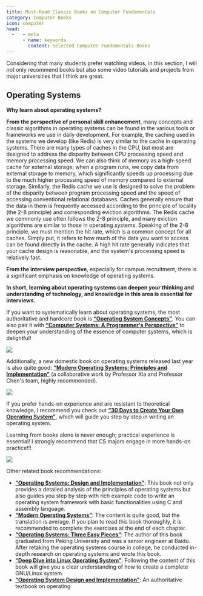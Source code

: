 ```yaml
---
title: Must-Read Classic Books on Computer Fundamentals
category: Computer Books
icon: computer
head:
  -   - meta
      - name: keywords
        content: Selected Computer Fundamentals Books
---
```


Considering that many students prefer watching videos, in this section, I will not only recommend books but also some video tutorials and projects from major universities that I think are great.

## Operating Systems

**Why learn about operating systems?**

**From the perspective of personal skill enhancement**, many concepts and classic algorithms in operating systems can be found in the various tools or frameworks we use in daily development. For example, the caching used in the systems we develop (like Redis) is very similar to the cache in operating systems. There are many types of caches in the CPU, but most are designed to address the disparity between CPU processing speed and memory processing speed. We can also think of memory as a high-speed cache for external storage; when a program runs, we copy data from external storage to memory, which significantly speeds up processing due to the much higher processing speed of memory compared to external storage. Similarly, the Redis cache we use is designed to solve the problem of the disparity between program processing speed and the speed of accessing conventional relational databases. Caches generally ensure that the data in them is frequently accessed according to the principle of locality (the 2-8 principle) and corresponding eviction algorithms. The Redis cache we commonly use often follows the 2-8 principle, and many eviction algorithms are similar to those in operating systems. Speaking of the 2-8 principle, we must mention the hit rate, which is a common concept for all caches. Simply put, it refers to how much of the data you want to access can be found directly in the cache. A high hit rate generally indicates that your cache design is reasonable, and the system's processing speed is relatively fast.

**From the interview perspective**, especially for campus recruitment, there is a significant emphasis on knowledge of operating systems.

**In short, learning about operating systems can deepen your thinking and understanding of technology, and knowledge in this area is essential for interviews.**

If you want to systematically learn about operating systems, the most authoritative and hardcore book is **[“Operating System Concepts”](https://book.douban.com/subject/33463930/)**. You can also pair it with **[“Computer Systems: A Programmer's Perspective”](https://book.douban.com/subject/1230413/)** to deepen your understanding of the essence of computer systems, which is delightful!

![](https://oss.javaguide.cn/github/javaguide/booksimage-20201012191645919.png)

Additionally, a new domestic book on operating systems released last year is also quite good: **[“Modern Operating Systems: Principles and Implementation”](https://book.douban.com/subject/35208251/)** (a collaborative work by Professor Xia and Professor Chen's team, highly recommended).

![](https://oss.javaguide.cn/github/javaguide/books/20210406132050845.png)

If you prefer hands-on experience and are resistant to theoretical knowledge, I recommend you check out **[“30 Days to Create Your Own Operating System”](https://book.douban.com/subject/11530329/)**, which will guide you step by step in writing an operating system.

Learning from books alone is never enough; practical experience is essential! I strongly recommend that CS majors engage in more hands-on practice!!!

![](https://oss.javaguide.cn/github/javaguide/booksimage-20220409123802972.png)

Other related book recommendations:

- **[“Operating Systems: Design and Implementation”](https://book.douban.com/subject/1422377/)**: This book not only provides a detailed analysis of the principles of operating systems but also guides you step by step with rich example code to write an operating system framework with basic functionalities using C and assembly language.
- **[“Modern Operating Systems”](https://book.douban.com/subject/3852290/)**: The content is quite good, but the translation is average. If you plan to read this book thoroughly, it is recommended to complete the exercises at the end of each chapter.
- **[“Operating Systems: Three Easy Pieces”](https://book.douban.com/subject/26745156/)**: The author of this book graduated from Peking University and was a senior engineer at Baidu. After retaking the operating systems course in college, he conducted in-depth research on operating systems and wrote this book.
- **[“Deep Dive into Linux Operating System”](https://book.douban.com/subject/25743846/)**: Following the content of this book will give you a clear understanding of how to create a complete GNU/Linux system.
- **[“Operating System Design and Implementation”](https://book.douban.com/subject/2044818/)**: An authoritative textbook on operating
